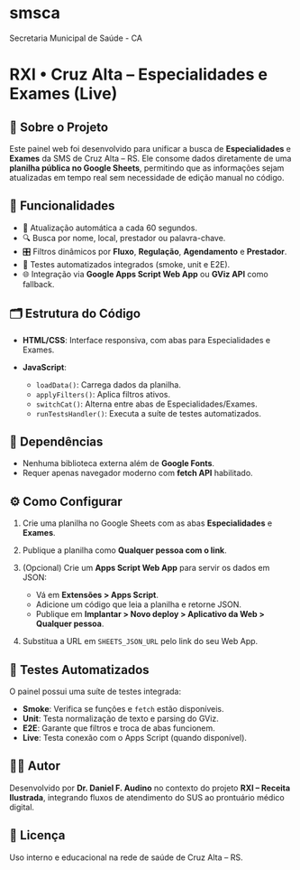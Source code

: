 # smsca
Secretaria Municipal de Saúde - CA
# RXI • Cruz Alta – Especialidades e Exames (Live)

## 📌 Sobre o Projeto

Este painel web foi desenvolvido para unificar a busca de **Especialidades** e **Exames** da SMS de Cruz Alta – RS. Ele consome dados diretamente de uma **planilha pública no Google Sheets**, permitindo que as informações sejam atualizadas em tempo real sem necessidade de edição manual no código.

## 🚀 Funcionalidades

* 🔄 Atualização automática a cada 60 segundos.
* 🔍 Busca por nome, local, prestador ou palavra-chave.
* 🎛️ Filtros dinâmicos por **Fluxo**, **Regulação**, **Agendamento** e **Prestador**.
* 🧪 Testes automatizados integrados (smoke, unit e E2E).
* 🌐 Integração via **Google Apps Script Web App** ou **GViz API** como fallback.

## 🗂 Estrutura do Código

* **HTML/CSS**: Interface responsiva, com abas para Especialidades e Exames.
* **JavaScript**:

  * `loadData()`: Carrega dados da planilha.
  * `applyFilters()`: Aplica filtros ativos.
  * `switchCat()`: Alterna entre abas de Especialidades/Exames.
  * `runTestsHandler()`: Executa a suíte de testes automatizados.

## 🔗 Dependências

* Nenhuma biblioteca externa além de **Google Fonts**.
* Requer apenas navegador moderno com **fetch API** habilitado.

## ⚙️ Como Configurar

1. Crie uma planilha no Google Sheets com as abas **Especialidades** e **Exames**.
2. Publique a planilha como **Qualquer pessoa com o link**.
3. (Opcional) Crie um **Apps Script Web App** para servir os dados em JSON:

   * Vá em **Extensões > Apps Script**.
   * Adicione um código que leia a planilha e retorne JSON.
   * Publique em **Implantar > Novo deploy > Aplicativo da Web > Qualquer pessoa**.
4. Substitua a URL em `SHEETS_JSON_URL` pelo link do seu Web App.

## 🧪 Testes Automatizados

O painel possui uma suíte de testes integrada:

* **Smoke**: Verifica se funções e `fetch` estão disponíveis.
* **Unit**: Testa normalização de texto e parsing do GViz.
* **E2E**: Garante que filtros e troca de abas funcionem.
* **Live**: Testa conexão com o Apps Script (quando disponível).

## 👨‍💻 Autor

Desenvolvido por **Dr. Daniel F. Audino** no contexto do projeto **RXI – Receita Ilustrada**, integrando fluxos de atendimento do SUS ao prontuário médico digital.

## 📜 Licença

Uso interno e educacional na rede de saúde de Cruz Alta – RS.

